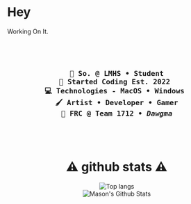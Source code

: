 # Hey 
 Working On It.

<h3 align="center">
<br><br>
<pre>
🏫 So. @ LMHS • Student
📅 Started Coding Est. 2022 
💻 Technologies - MacOS • Windows 
🖌️ Artist • Developer • Gamer
🤖 FRC @ Team 1712 • <i>Dawgma</i>
</pre>
<br><br>
</h3>

<h1 align="center"><b>⚠️ github stats ⚠️</b></h1>

<div align="center">
<img alt="Top langs" src="https://github-readme-stats.vercel.app/api/top-langs/?username=EmperorMurfy&layout=compact&&langs_count=8"/>
</div>



<div align="center">
<img alt="Mason's Github Stats" src="https://github-readme-stats.vercel.app/api?username=EmperorMurfy&show_icons=true&theme=cobalt"/>
</div>

<!--

<h1 alight="center">
  <img src="https://readme-typing-svg.herokuapp.com?font=Jost&size=35&duration=3750&pause=1000&color=780606&center=true&vCenter=true&width=500&lines=Hey+there%2C+I'm+Mason+Z.;Welcome+to+my+Github+%F0%9F%91%8B" />
</h1>


    
**EmperorMurfy/EmperorMurfy** is a ✨ _special_ ✨ repository because its `README.md` (this file) appears on your GitHub profile.

Here are some ideas to get you started:

- 🔭 I’m currently working on ...
- 🌱 I’m currently learning ...
- 👯 I’m looking to collaborate on ...
- 🤔 I’m looking for help with ...
- 💬 Ask me about ...
- 📫 How to reach me: ...
- 😄 Pronouns: ...
- ⚡ Fun fact: ...
-->
